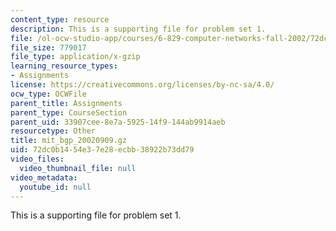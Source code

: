 ```yaml
---
content_type: resource
description: This is a supporting file for problem set 1.
file: /ol-ocw-studio-app/courses/6-829-computer-networks-fall-2002/72dc0b1454e37e28ecbb38922b73dd79_mit_bgp_20020909.gz
file_size: 779017
file_type: application/x-gzip
learning_resource_types:
- Assignments
license: https://creativecommons.org/licenses/by-nc-sa/4.0/
ocw_type: OCWFile
parent_title: Assignments
parent_type: CourseSection
parent_uid: 33907cee-8e7a-5925-14f9-144ab9914aeb
resourcetype: Other
title: mit_bgp_20020909.gz
uid: 72dc0b14-54e3-7e28-ecbb-38922b73dd79
video_files:
  video_thumbnail_file: null
video_metadata:
  youtube_id: null
---
```

This is a supporting file for problem set 1.
